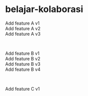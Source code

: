 # belajar-kolaborasi

Add feature A v1 <br>
Add feature A v2 <br>
Add feature A v3 <br>

<br>

Add feature B v1 <br>
Add feature B v2 <br>
Add feature B v3 <br>
Add feature B v4 <br>

<br>

Add feature C v1 <br>
